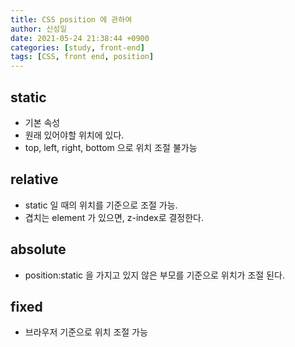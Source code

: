 ```yaml
---
title: CSS position 에 관하여
author: 신성일
date: 2021-05-24 21:38:44 +0900
categories: [study, front-end]
tags: [CSS, front end, position]
---
```


## static

- 기본 속성
- 원래 있어야할 위치에 있다.
- top, left, right, bottom 으로 위치 조절 불가능

## relative

- static 일 때의 위치를 기준으로 조절 가능.
- 겹치는 element 가 있으면, z-index로 결정한다.

## absolute

- position:static 을 가지고 있지 않은 부모를 기준으로 위치가 조절 된다.

## fixed

- 브라우저 기준으로 위치 조절 가능
